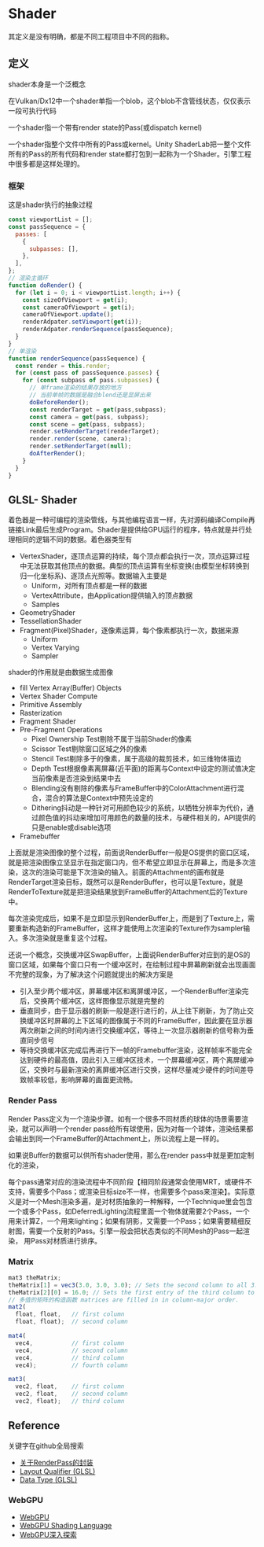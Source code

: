 # Shader
其定义是没有明确，都是不同工程项目中不同的指称。

## 定义

shader本身是一个泛概念

在Vulkan/Dx12中一个shader单指一个blob，这个blob不含管线状态，仅仅表示一段可执行代码

一个shader指一个带有render state的Pass(或dispatch kernel)

一个shader指整个文件中所有的Pass或kernel。Unity ShaderLab把一整个文件所有的Pass的所有代码和render state都打包到一起称为一个Shader。引擎工程中很多都是这样处理的。

### 框架
这是shader执行的抽象过程
```javascript
const viewportList = [];
const passSequence = {
  passes: [
    {
      subpasses: [],
    },
  ],  
};
// 渲染主循环
function doRender() {
  for (let i = 0; i < viewportList.length; i++) {
    const sizeOfViewport = get(i);
    const cameraOfViewport = get(i);
    cameraOfViewport.update();
    renderAdpater.setViewport(get(i));
    renderAdpater.renderSequence(passSequence);
  }
}
// 单渲染
function renderSequence(passSequence) {
  const render = this.render;
  for (const pass of passSequence.passes) {
    for (const subpass of pass.subpasses) {
      // 单frame渲染的结果存放的地方
      // 当前单帧的数据是融合blend还是显屏出来
      doBeforeRender();
      const renderTarget = get(pass,subpass);
      const camera = get(pass, subpass);
      const scene = get(pass, subpass);
      render.setRenderTarget(renderTarget);
      render.render(scene, camera);
      render.setRenderTarget(null);
      doAfterRender();
    }
  }
}
```


## GLSL- Shader

着色器是一种可编程的渲染管线，与其他编程语言一样，先对源码编译Compile再链接Link最后生成Program。Shader是提供给GPU运行的程序，特点就是并行处理相同的逻辑不同的数据。着色器类型有

- VertexShader，逐顶点运算的持续，每个顶点都会执行一次，顶点运算过程中无法获取其他顶点的数据。典型的顶点运算有坐标变换(由模型坐标转换到归一化坐标系)、逐顶点光照等。数据输入主要是
    - Uniform，对所有顶点都是一样的数据
    - VertexAttribute，由Application提供输入的顶点数据
    - Samples
- GeometryShader
- TessellationShader
- Fragment(Pixel)Shader，逐像素运算，每个像素都执行一次，数据来源
    - Uniform
    - Vertex Varying
    - Sampler

shader的作用就是由数据生成图像

- fill Vertex Array(Buffer) Objects
- Vertex Shader Compute
- Primitive Assembly
- Rasterization
- Fragment Shader
- Pre-Fragment Operations
    - Pixel Ownership Test剔除不属于当前Shader的像素
    - Scissor Test剔除窗口区域之外的像素
    - Stencil Test剔除多于的像素，属于高级的裁剪技术，如三维物体描边
    - Depth Test根据像素离屏幕(近平面)的距离与Context中设定的测试值决定当前像素是否渲染到结果中去
    - Blending没有剔除的像素与FrameBuffer中的ColorAttachment进行混合，混合的算法是Context中预先设定的
    - Dithering抖动是一种针对可用颜色较少的系统，以牺牲分辨率为代价，通过颜色值的抖动来增加可用颜色的数量的技术，与硬件相关的，API提供的只是enable或disable选项
- Framebuffer

上面就是渲染图像的整个过程，前面说RenderBuffer一般是OS提供的窗口区域，就是把渲染图像立坚显示在指定窗口内，但不希望立即显示在屏幕上，而是多次渲染，这次的渲染可能是下次渲染的输入。前面的Attachment的画布就是RenderTarget渲染目标，既然可以是RenderBuffer，也可以是Texture，就是RenderToTexture就是把渲染结果放到FrameBuffer的Attachment后的Texture中。

每次渲染完成后，如果不是立即显示到RenderBuffer上，而是到了Texture上，需要重新构造新的FrameBuffer，这样才能使用上次渲染的Texture作为sampler输入。多次渲染就是重复这个过程。

还说一个概念，交换缓冲区SwapBuffer，上面说RenderBuffer对应到的是OS的窗口区域，如果每个窗口只有一个缓冲区时，在绘制过程中屏幕刷新就会出现画面不完整的现象，为了解决这个问题就提出的解决方案是
- 引入至少两个缓冲区，屏幕缓冲区和离屏缓冲区，一个RenderBuffer渲染完后，交换两个缓冲区，这样图像显示就是完整的
- 垂直同步，由于显示器的刷新一般是逐行进行的，从上往下刷新，为了防止交换缓冲区时屏幕的上下区域的图像属于不同的FrameBuffer，因此要在显示器两次刷新之间的时间内进行交换缓冲区，等待上一次显示器刷新的信号称为垂直同步信号
- 等待交换缓冲区完成后再进行下一帧的Framebuffer渲染，这样帧率不能完全达到硬件的最高值，因此引入三缓冲区技术，一个屏幕缓冲区，两个离屏缓冲区，交换时与最新渲染的离屏缓冲区进行交换，这样尽量减少硬件的时间差导致帧率较低，影响屏幕的画面更流畅。

### Render Pass

Render Pass定义为一个渲染步骤。如有一个很多不同材质的球体的场景需要渲染，就可以声明一个render pass给所有球使用，因为对每一个球体，渲染结果都会输出到同一个FrameBuffer的Attachment上，所以流程上是一样的。

如果说Buffer的数据可以供所有shader使用，那么在render pass中就是更加定制化的渲染， 

每个pass通常对应的渲染流程中不同阶段【相同阶段通常会使用MRT，或硬件不支持，需要多个Pass；或渲染目标size不一样，也需要多个pass来渲染】。实际意义是对一个Mesh渲染多遍，是对材质抽象的一种解释，一个Technique里会包含一个或多个Pass，如DeferredLighting流程里面一个物体就需要2个Pass，一个用来计算Z，一个用来lighting；如果有阴影，又需要一个Pass；如果需要精细反射图，需要一个反射的Pass。引擎一般会把状态类似的不同Mesh的Pass一起渲染， 用Pass对材质进行排序。


### Matrix

```js
mat3 theMatrix;
theMatrix[1] = vec3(3.0, 3.0, 3.0); // Sets the second column to all 3.0s
theMatrix[2][0] = 16.0; // Sets the first entry of the third column to 16.0.
// 多值的矩阵的构造函数 matrices are filled in in column-major order.
mat2(
  float, float,   // first column
  float, float);  // second column

mat4(
  vec4,           // first column
  vec4,           // second column
  vec4,           // third column
  vec4);          // fourth column

mat3(
  vec2, float,    // first column
  vec2, float,    // second column
  vec2, float);   // third column
```

## Reference
关键字在github全局搜索

- [关于RenderPass的封装](https://github.com/UL-FRI-LGM/RenderCore)
- [Layout Qualifier (GLSL)](https://www.khronos.org/opengl/wiki/Layout_Qualifier_(GLSL))
- [Data Type (GLSL)](https://www.khronos.org/opengl/wiki/Data_Type_(GLSL))

### WebGPU

- [WebGPU](https://gpuweb.github.io/gpuweb/)
- [WebGPU Shading Language](https://gpuweb.github.io/gpuweb/wgsl/)
- [WebGPU深入探索](http://www.bimant.com/blog/webgpu-deep-dive/)



